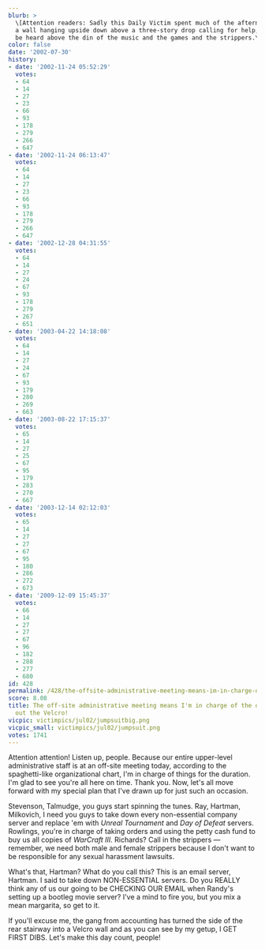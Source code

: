 ```yaml
---
blurb: >
  \[Attention readers: Sadly this Daily Victim spent much of the afternoon stuck to
  a wall hanging upside down above a three-story drop calling for help, but couldn't
  be heard above the din of the music and the games and the strippers.\]
color: false
date: '2002-07-30'
history:
- date: '2002-11-24 05:52:29'
  votes:
  - 64
  - 14
  - 27
  - 23
  - 66
  - 93
  - 178
  - 279
  - 266
  - 647
- date: '2002-11-24 06:13:47'
  votes:
  - 64
  - 14
  - 27
  - 23
  - 66
  - 93
  - 178
  - 279
  - 266
  - 647
- date: '2002-12-28 04:31:55'
  votes:
  - 64
  - 14
  - 27
  - 24
  - 67
  - 93
  - 178
  - 279
  - 267
  - 651
- date: '2003-04-22 14:18:08'
  votes:
  - 64
  - 14
  - 27
  - 24
  - 67
  - 93
  - 179
  - 280
  - 269
  - 663
- date: '2003-08-22 17:15:37'
  votes:
  - 65
  - 14
  - 27
  - 25
  - 67
  - 95
  - 179
  - 283
  - 270
  - 667
- date: '2003-12-14 02:12:03'
  votes:
  - 65
  - 14
  - 27
  - 27
  - 67
  - 95
  - 180
  - 286
  - 272
  - 673
- date: '2009-12-09 15:45:37'
  votes:
  - 66
  - 14
  - 27
  - 27
  - 67
  - 96
  - 182
  - 288
  - 277
  - 680
id: 428
permalink: /428/the-offsite-administrative-meeting-means-im-in-charge-of-the-office-bust-out-the-velcro/
score: 8.08
title: The off-site administrative meeting means I'm in charge of the office. Bust
  out the Velcro!
vicpic: victimpics/jul02/jumpsuitbig.png
vicpic_small: victimpics/jul02/jumpsuit.png
votes: 1741
---
```


Attention attention! Listen up, people. Because our entire upper-level
administrative staff is at an off-site meeting today, according to the
spaghetti-like organizational chart, I'm in charge of things for the
duration. I'm glad to see you're all here on time. Thank you. Now, let's
all move forward with my special plan that I've drawn up for just such
an occasion.

Stevenson, Talmudge, you guys start spinning the tunes. Ray, Hartman,
Milkovich, I need you guys to take down every non-essential company
server and replace 'em with *Unreal Tournament* and *Day of Defeat*
servers. Rowlings, you're in charge of taking orders and using the petty
cash fund to buy us all copies of *WarCraft III.* Richards? Call in the
strippers — remember, we need both male and female strippers because I
don't want to be responsible for any sexual harassment lawsuits.

What's that, Hartman? What do you call this? This is an email server,
Hartman. I said to take down NON-ESSENTIAL servers. Do you REALLY think
any of us our going to be CHECKING OUR EMAIL when Randy's setting up a
bootleg movie server? I've a mind to fire you, but you mix a mean
margarita, so get to it.

If you'll excuse me, the gang from accounting has turned the side of the
rear stairway into a Velcro wall and as you can see by my getup, I GET
FIRST DIBS. Let's make this day count, people!